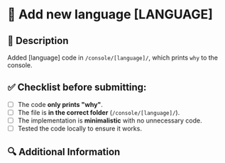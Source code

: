 # 🚀 Add new language [LANGUAGE]

<!-- Please add language into name of PR like `Added a new language [Java]` -->

## 📌 Description
<!-- Describe what your PR adds. For example: -->
Added [language] code in `/console/[language]/`, which prints `why` to the console.

## ✅ Checklist before submitting:
- [ ] The code **only prints "why"**.
- [ ] The file is **in the correct folder** (`/console/[language]/`).
- [ ] The implementation is **minimalistic** with no unnecessary code.
- [ ] Tested the code locally to ensure it works.

## 🔍 Additional Information
<!-- If there's anything worth mentioning (e.g., challenges with the implementation in this language) -->
